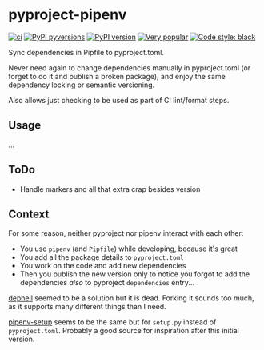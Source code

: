 # pyproject-pipenv

[![ci](https://github.com/fopina/pyproject-pipenv/actions/workflows/publish-main.yml/badge.svg)](https://github.com/fopina/pyproject-pipenv/actions/workflows/publish-main.yml)
[![PyPI pyversions](https://img.shields.io/pypi/pyversions/pyproject-pipenv.svg)](https://pypi.python.org/pypi/pyproject-pipenv/)
[![PyPI version](https://badge.fury.io/py/pyproject-pipenv.svg)](https://badge.fury.io/py/pyproject-pipenv)
[![Very popular](https://img.shields.io/pypi/dm/pyproject-pipenv)](https://pypistats.org/packages/pyproject-pipenv)
[![Code style: black](https://img.shields.io/badge/code%20style-black-000000.svg)](https://github.com/psf/black)

Sync dependencies in Pipfile to pyproject.toml.

Never need again to change dependencies manually in pyproject.toml (or forget to do it and publish a broken package), and enjoy the same dependency locking or semantic versioning.

Also allows just checking to be used as part of CI lint/format steps.

## Usage

...

## ToDo

* Handle markers and all that extra crap besides version

## Context

For some reason, neither pyproject nor pipenv interact with each other:
* You use `pipenv` (and `Pipfile`) while developing, because it's great
* You add all the package details to `pyproject.toml`
* You work on the code and add new dependencies
* Then you publish the new version only to notice you forgot to add the dependencies *also* to pyproject `dependencies` entry...

[dephell](https://github.com/dephell/dephell) seemed to be a solution but it is dead. Forking it sounds too much, as it supports many different things than I need.

[pipenv-setup](https://github.com/Madoshakalaka/pipenv-setup/) seems to be the same but for `setup.py` instead of `pyproject.toml`. Probably a good source for inspiration after this initial version.